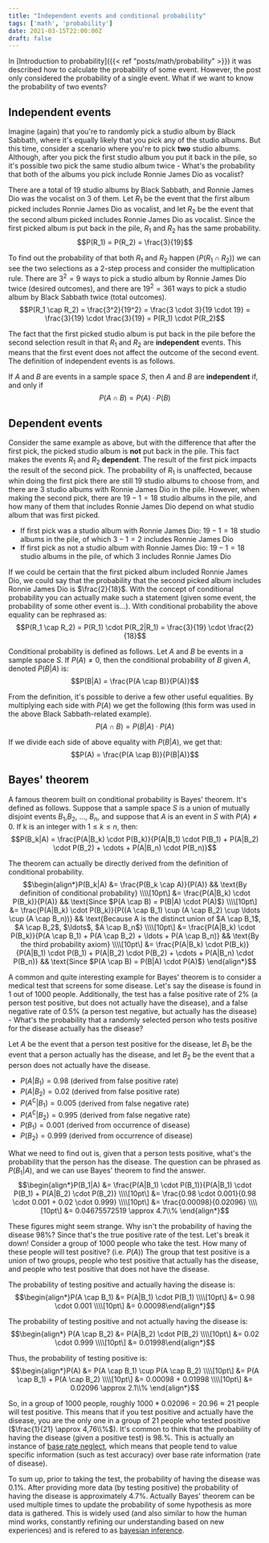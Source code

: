 ```yaml
---
title: "Independent events and conditional probability"
tags: ['math', 'probability']
date: 2021-03-15T22:00:00Z
draft: false 
---
```

In [Introduction to probability]({{< ref "posts/math/probability" >}}) it was described how to calculate the probability of some event. However, the post only considered the probability of a single event. What if we want to know the probability of two events?

## Independent events
Imagine (again) that you're to randomly pick a studio album by Black Sabbath, where it's equally likely that you pick any of the studio albums. But this time, consider a scenario where you're to pick **two** studio albums. Although, after you pick the first studio album you put it back in the pile, so it's possible two pick the same studio album twice - What's the probability that both of the albums you pick include Ronnie James Dio as vocalist?

There are a total of 19 studio albums by Black Sabbath, and Ronnie James Dio was the vocalist on 3 of them. Let $R_1$ be the event that the first album picked includes Ronnie James Dio as vocalist, and let $R_2$ be the event that the second album picked includes Ronnie James Dio as vocalist. Since the first picked album is put back in the pile, $R_1$ and $R_2$ has the same probability.
$$P(R_1) = P(R_2) = \frac{3}{19}$$

To find out the probability of that both $R_1$ and $R_2$ happen ($P(R_1 \cap R_2)$) we can see the two selections as a 2-step process and consider the multiplication rule. There are $3^2 = 9$ ways to pick a studio album by Ronnie James Dio twice (desired outcomes), and there are $19^2 = 361$ ways to pick a studio album by Black Sabbath twice (total outcomes).
$$P(R_1 \cap R_2) = \frac{3^2}{19^2} = \frac{3 \cdot 3}{19 \cdot 19} = \frac{3}{19} \cdot \frac{3}{19} = P(R_1) \cdot P(R_2)$$

The fact that the first picked studio album is put back in the pile before the second selection result in that $R_1$ and $R_2$ are **independent** events. This means that the first event does not affect the outcome of the second event. The definition of independent events is as follows.

If $A$ and $B$ are events in a sample space $S$, then $A$ and $B$ are **independent** if, and only if
$$P(A \cap B) = P(A) \cdot P(B)$$

## Dependent events
Consider the same example as above, but with the difference that after the first pick, the picked studio album is **not** put back in the pile. This fact makes the events $R_1$ and $R_2$ **dependent**. The result of the first pick impacts the result of the second pick. The probability of $R_1$ is unaffected, because whin doing the first pick there are still $19$ studio albums to choose from, and there are $3$ studio albums with Ronnie James Dio in the pile. However, when making the second pick, there are $19 - 1 = 18$ studio albums in the pile, and how many of them that includes Ronnie James Dio depend on what studio album that was first picked.
 - If first pick was a studio album with Ronnie James Dio: $19 - 1 = 18$ studio albums in the pile, of which $3 - 1 = 2$ includes Ronnie James Dio
 - If first pick as not a studio album with Ronnie James Dio: $19 - 1 = 18$ studio albums in the  pile, of which $3$ includes Ronnie James Dio

If we could be certain that the first picked album included Ronnie James Dio, we could say that the probability that the second picked album includes Ronnie James Dio is $\frac{2}{18}$. With the concept of conditional probability you can actually make such a statement (given some event, the probability of some other event is...). With conditional probability the above equality can be rephrased as:
$$P(R_1 \cap R_2) = P(R_1) \cdot P(R_2|R_1) = \frac{3}{19} \cdot \frac{2}{18}$$

Conditional probability is defined as follows. Let $A$ and $B$ be events in a sample space $S$. If $P(A) \ne 0$, then the conditional probability of $B$ given $A$, denoted $P(B|A)$ is:
$$P(B|A) = \frac{P(A \cap B)}{P(A)}$$

From the definition, it's possible to derive a few other useful equalities. By multiplying each side with $P(A)$ we get the following (this form was used in the above Black Sabbath-related example).
$$P(A \cap B) = P(B|A) \cdot P(A)$$

If we divide each side of above equality with $P(B|A)$, we get that:
$$P(A) = \frac{P(A \cap B)}{P(B|A)}$$

## Bayes' theorem
A famous theorem built on conditional probability is Bayes' theorem. It's defined as follows. Suppose that a sample space $S$ is a union of mutually disjoint events $B_1$,$B_2$, $\ldots$, $B_n$, and suppose that $A$ is an event in $S$ with $P(A) \ne 0$. If k is an integer with $1 \le k \le n$, then:
$$P(B_k|A) = \frac{P(A|B_k) \cdot P(B_k)}{P(A|B_1) \cdot P(B_1) + P(A|B_2) \cdot P(B_2) + \cdots + P(A|B_n) \cdot P(B_n)}$$

The theorem can actually be directly derived from the definition of conditional probability.
$$\begin{align*}P(B_k|A) &= \frac{P(B_k \cap A)}{P(A)} && \text{By definition of conditional probability} \\\\[10pt\] &= \frac{P(A|B_k) \cdot P(B_k)}{P(A)} && \text{Since $P(A \cap B) = P(B|A) \cdot P(A)$} \\\\[10pt\] &= \frac{P(A|B_k) \cdot P(B_k)}{P((A \cap B_1) \cup (A \cap B_2) \cup \ldots \cup (A \cap B_n))} && \text{Because A is the distinct union of $A \cap B_1$, $A \cap B_2$, $\ldots$, $A \cap B_n$} \\\\[10pt\] &= \frac{P(A|B_k) \cdot P(B_k)}{P(A \cap B_1) + P(A \cap B_2) + \ldots + P(A \cap B_n)} && \text{By the third probability axiom} \\\\[10pt\] &= \frac{P(A|B_k) \cdot P(B_k)}{P(A|B_1) \cdot P(B_1) + P(A|B_2) \cdot P(B_2) + \cdots + P(A|B_n) \cdot P(B_n)} && \text{Since $P(A \cap B) = P(B|A) \cdot P(A)$} \end{align*}$$

A common and quite interesting example for Bayes' theorem is to consider a medical test that screens for some disease. Let's say the disease is found in 1 out of 1000 people. Additionally, the test has a false positive rate of 2% (a person test positive, but does not actually have the disease), and a false negative rate of 0.5% (a person test negative, but actually has the disease) - What's the probability that a randomly selected person who tests positive for the disease actually has the disease?

Let $A$ be the event that a person test positive for the disease, let $B_1$ be the event that a person actually has the disease, and let $B_2$ be the event that a person does not actually have the disease.
 - $P(A|B_1) = 0.98$ (derived from false positive rate)
 - $P(A|B_2) = 0.02$ (derived from false positive rate)
 - $P(A^{\complement}|B_1) = 0.005$ (derived from false negative rate)
 - $P(A^{\complement}|B_2) = 0.995$ (derived from false negative rate)
 - $P(B_1) = 0.001$ (derived from occurrence of disease)
 - $P(B_2) = 0.999$ (derived from occurrence of disease)

What we need to find out is, given that a person tests positive, what's the probability that the person has the disease. The question can be phrased as $P(B_1|A)$, and we can use Bayes' theorem to find the answer. 
$$\begin{align*}P(B_1|A) &= \frac{P(A|B_1) \cdot P(B_1)}{P(A|B_1) \cdot P(B_1) + P(A|B_2) \cdot P(B_2)} \\\\[10pt\] &= \frac{0.98 \cdot 0.001}{0.98 \cdot 0.001 + 0.02 \cdot 0.999} \\\\[10pt\] &= \frac{0.00098}{0.02096} \\\\[10pt\] &= 0.04675572519 \approx 4.7\\% \end{align*}$$

These figures might seem strange. Why isn't the probability of having the disease 98%? Since that's the true positive rate of the test. Let's break it down! Consider a group of 1000 people who take the test. How many of these people will test positive? (i.e. $P(A)$) The group that test positive is a union of two groups, people who test positive that actually has the disease, and people who test positive that does not have the disease.

The probability of testing positive and actually having the disease is:
$$\begin{align*}P(A \cap B_1) &= P(A|B_1) \cdot P(B_1) \\\\[10pt\] &= 0.98 \cdot 0.001 \\\\[10pt\] &= 0.00098\end{align*}$$

The probability of testing positive and not actually having the disease is:
$$\begin{align*} P(A \cap B_2) &= P(A|B_2) \cdot P(B_2) \\\\[10pt\] &= 0.02 \cdot 0.999 \\\\[10pt\] &= 0.01998\end{align*}$$

Thus, the probability of testing positive is:
$$\begin{align*}P(A) &= P(A \cap B_1) \cup P(A \cap B_2) \\\\[10pt\] &= P(A \cap B_1) + P(A \cap B_2) \\\\[10pt\] &= 0.00098 + 0.01998 \\\\[10pt\] &= 0.02096 \approx 2.1\\% \end{align*}$$

So, in a group of 1000 people, roughly $1000 * 0.02096 = 20.96 \approx 21$ people will test positive. This means that if you test positive and actually have the disease, you are the only one in a group of 21 people who tested positive ($\frac{1}{21} \approx 4,76\\%$). It's common to think that the probability of having the disease (given a positive test) is 98.%. This is actually an instance of [base rate neglect](https://en.wikipedia.org/wiki/Base_rate_fallacy), which means that people tend to value specific information (such as test accuracy) over base rate information (rate of disease).

To sum up, prior to taking the test, the probability of having the disease was 0.1%. After providing more data (by testing positive) the probability of having the disease is approximately 4.7%. Actually Bayes' theorem can be used multiple times to update the probability of some hypothesis as more data is gathered. This is widely used (and also similar to how the human mind works, constantly refining our understanding based on new experiences) and is refered to as [bayesian inference](https://en.wikipedia.org/wiki/Bayesian_inference).

